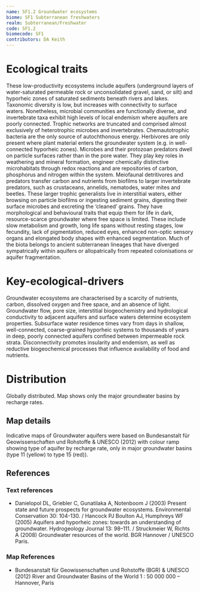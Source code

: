 ```yaml
---
name: SF1.2 Groundwater ecosystems
biome: SF1 Subterranean freshwaters
realm: Subterranean/Freshwater
code: SF1.2
biomecode: SF1
contributors: DA Keith
---
```


# Ecological traits

These low-productivity ecosystems include aquifers (underground layers of water-saturated permeable rock or unconsolidated gravel, sand, or silt) and hyporheic zones of saturated sediments beneath rivers and lakes. Taxonomic diversity is low, but increases with connectivity to surface waters. Nonetheless, microbial communities are functionally diverse, and invertebrate taxa exhibit high levels of local endemism where aquifers are poorly connected. Trophic networks are truncated and comprised almost exclusively of heterotrophic microbes and invertebrates. Chemautotrophic bacteria are the only source of autochthonous energy. Herbivores are only present where plant material enters the groundwater system (e.g. in well-connected hyporheic zones). Microbes and their protozoan predators dwell on particle surfaces rather than in the pore water. They play key roles in weathering and mineral formation, engineer chemically distinctive microhabitats through redox reactions and are repositories of carbon, phosphorus and nitrogen within the system. Meiofaunal detritivores and predators transfer carbon and nutrients from biofilms to larger invertebrate predators, such as crustaceans, annelids, nematodes, water mites and beetles. These larger trophic generalists live in interstitial waters, either browsing on particle biofilms or ingesting sediment grains, digesting their surface microbes and excreting the ‘cleaned’ grains. They have morphological and behavioural traits that equip them for life in dark, resource-scarce groundwater where free space is limited. These include slow metabolism and growth, long life spans without resting stages, low fecundity, lack of pigmentation, reduced eyes, enhanced non-optic sensory organs and elongated body shapes with enhanced segmentation. Much of the biota belongs to ancient subterranean lineages that have diverged sympatrically within aquifers or allopatrically from repeated colonisations or aquifer fragmentation.

# Key-ecological-drivers

Groundwater ecosystems are characterised by a scarcity of nutrients, carbon, dissolved oxygen and free space, and an absence of light. Groundwater flow, pore size, interstitial biogeochemistry and hydrological conductivity to adjacent aquifers and surface waters determine ecosystem properties. Subsurface water residence times vary from days in shallow, well-connected, coarse-grained hyporheic systems to thousands of years in deep, poorly connected aquifers confined between impermeable rock strata. Disconnectivity promotes insularity and endemism, as well as reductive biogeochemical processes that influence availability of food and nutrients.

# Distribution

Globally distributed. Map shows only the major groundwater basins by recharge rates.

## Map details

Indicative maps of Groundwater aquifers were based on Bundesanstalt für Geowissenschaften und Rohstoffe & UNESCO (2012) with colour ramp showing type of aquifer by recharge rate, only in major groundwater basins (type 11 (yellow) to type 15 (red)).

## References
### Text references
* Danielopol DL, Griebler C, Gunatilaka A, Notenboom J (2003) Present state and future prospects for groundwater ecosystems. Environmental Conservation 30: 104-130. / Hancock PJ Boulton AJ, Humphreys WF (2005) Aquifers and hyporheic zones: towards an understanding of groundwater. Hydrogeology Journal 13: 98–111. / Struckmeier W, Richts A (2008) Groundwater resources of the world. BGR Hannover / UNESCO Paris.
### Map References
* Bundesanstalt für Geowissenschaften und Rohstoffe (BGR) & UNESCO (2012) River and Groundwater Basins of the World 1 : 50 000 000 – Hannover, Paris 

